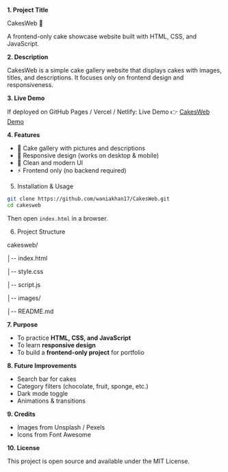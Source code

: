 **1. Project Title**
   
CakesWeb 🍰

A frontend-only cake showcase website built with HTML, CSS, and JavaScript.


**2. Description**

CakesWeb is a simple cake gallery website that displays cakes with images, titles, and descriptions. It focuses only on frontend design and responsiveness.


**3. Live Demo**

If deployed on GitHub Pages / Vercel / Netlify:
Live Demo 👉 [CakesWeb Demo](your-link-here)


**4. Features**
- 🍫 Cake gallery with pictures and descriptions
- 📱 Responsive design (works on desktop & mobile)
- 🎨 Clean and modern UI
- ⚡ Frontend only (no backend required)

  
5. Installation & Usage
```bash
git clone https://github.com/waniakhan17/CakesWeb.git
cd cakesweb
```
Then open `index.html` in a browser.

6. Project Structure

cakesweb/

│-- index.html

│-- style.css

│-- script.js 

│-- images/

│-- README.md


**7. Purpose**
- To practice **HTML, CSS, and JavaScript**
- To learn **responsive design**
- To build a **frontend-only project** for portfolio

**8. Future Improvements**
- Search bar for cakes
- Category filters (chocolate, fruit, sponge, etc.)
- Dark mode toggle
- Animations & transitions

**9. Credits**
- Images from Unsplash / Pexels
- Icons from Font Awesome

  
**10. License**

This project is open source and available under the MIT License.





